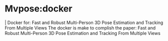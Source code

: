 # Mvpose:docker

| Docker for: Fast and Robust Multi-Person 3D Pose Estimation and Tracking From Multiple Views
The docker is make to complish the paper: Fast and Robust Multi-Person 3D Pose Estimation and Tracking From Multiple Views
